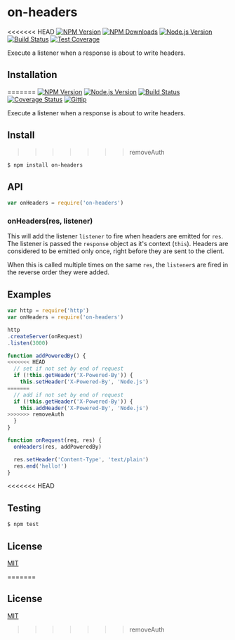 # on-headers

<<<<<<< HEAD
[![NPM Version][npm-image]][npm-url]
[![NPM Downloads][downloads-image]][downloads-url]
[![Node.js Version][node-version-image]][node-version-url]
[![Build Status][travis-image]][travis-url]
[![Test Coverage][coveralls-image]][coveralls-url]

Execute a listener when a response is about to write headers.

## Installation
=======
[![NPM Version](https://img.shields.io/npm/v/on-headers.svg?style=flat)](https://www.npmjs.org/package/on-headers)
[![Node.js Version](https://img.shields.io/badge/node.js->=_0.8-blue.svg?style=flat)](http://nodejs.org/download/)
[![Build Status](https://img.shields.io/travis/jshttp/on-headers.svg?style=flat)](https://travis-ci.org/jshttp/on-headers)
[![Coverage Status](https://img.shields.io/coveralls/jshttp/on-headers.svg?style=flat)](https://coveralls.io/r/jshttp/on-headers)
[![Gittip](https://img.shields.io/gittip/dougwilson.svg?style=flat)](https://www.gittip.com/dougwilson/)

Execute a listener when a response is about to write headers.

## Install
>>>>>>> removeAuth

```sh
$ npm install on-headers
```

## API

```js
var onHeaders = require('on-headers')
```

### onHeaders(res, listener)

This will add the listener `listener` to fire when headers are emitted for `res`.
The listener is passed the `response` object as it's context (`this`). Headers are
considered to be emitted only once, right before they are sent to the client.

When this is called multiple times on the same `res`, the `listener`s are fired
in the reverse order they were added.

## Examples

```js
var http = require('http')
var onHeaders = require('on-headers')

http
.createServer(onRequest)
.listen(3000)

function addPoweredBy() {
<<<<<<< HEAD
  // set if not set by end of request
  if (!this.getHeader('X-Powered-By')) {
    this.setHeader('X-Powered-By', 'Node.js')
=======
  // add if not set by end of request
  if (!this.getHeader('X-Powered-By')) {
    this.addHeader('X-Powered-By', 'Node.js')
>>>>>>> removeAuth
  }
}

function onRequest(req, res) {
  onHeaders(res, addPoweredBy)

  res.setHeader('Content-Type', 'text/plain')
  res.end('hello!')
}
```

<<<<<<< HEAD
## Testing

```sh
$ npm test
```

## License

[MIT](LICENSE)

[npm-image]: https://img.shields.io/npm/v/on-headers.svg
[npm-url]: https://npmjs.org/package/on-headers
[node-version-image]: https://img.shields.io/node/v/on-headers.svg
[node-version-url]: http://nodejs.org/download/
[travis-image]: https://img.shields.io/travis/jshttp/on-headers/master.svg
[travis-url]: https://travis-ci.org/jshttp/on-headers
[coveralls-image]: https://img.shields.io/coveralls/jshttp/on-headers/master.svg
[coveralls-url]: https://coveralls.io/r/jshttp/on-headers?branch=master
[downloads-image]: https://img.shields.io/npm/dm/on-headers.svg
[downloads-url]: https://npmjs.org/package/on-headers
=======
## License

[MIT](LICENSE)
>>>>>>> removeAuth
